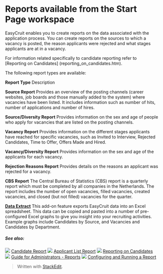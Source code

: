 # Reports available from the Start Page workspace

EasyCruit enables you to create reports on the data associated with the application process. You can create reports on the sources to which a vacancy is posted, the reason applicants were rejected and what stages applicants are at in a vacancy.

For information related specifically to candidate reporting refer to  [Reporting on Candidates] (reporting_on_candidates.htm).

The following report types are available:

**Report Type**
Description

**Source Report**
Provides an overview of the posting channels (career websites, job boards and those manually added to the system) where vacancies have been listed. It includes information such as number of hits, number of applications and number of hires.

**Source/Diversity Report**
Provides information on the sex and age of people who apply for vacancies that are listed on the posting channels.

**Vacancy Report**
Provides information on the different stages applicants have reached for specific vacancies, such as Invited to Interview, Rejected Candidates, Time to Offer, Offers Made and Hired.

**Vacancy/Diversity Report**
Provides information on the sex and age of the applicants for each vacancy.

**Rejection Reasons Report**
Provides details on the reasons an applicant was rejected for a vacancy.

**CBS Report**
The Central Bureau of Statistics (CBS) report is a quarterly report which must be completed by all companies in the Netherlands. The report includes the number of open vacancies, filled vacancies, created vacancies, and closed (but not filled) vacancies for the quarter.

**[Data Extract](data_extract.htm)**
This add-on feature exports EasyCruit data into an Excel spreadsheet. This data can be copied and pasted into a number of pre-configured Excel graphs to give you insight into your recruiting activities. Example graphs include Candidates by Source, and Vacancies and Candidates by Department.

##### See also:

![](../Resources/Images/icon-document-link.png) [Candidate Report](candidate_report.htm)
![](../Resources/Images/icon-document-link.png) [Applicant List Report](applicant_list_report.htm)
![](../Resources/Images/icon-document-link.png) [Reporting on Candidates](reporting_on_candidates.htm)
![](../Resources/Images/icon-document-link.png) [Guide for Administrators - Reports](guide_for_administrators_reports.htm)
![](../Resources/Images/icon-document-link.png) [Configuring and Running a Report](configuring_and_running_a_report.htm)



> Written with [StackEdit](https://stackedit.io/).
<!--stackedit_data:
eyJoaXN0b3J5IjpbLTkzMzY3OTE4MF19
-->